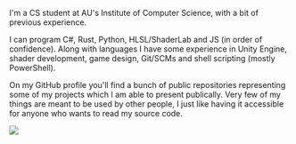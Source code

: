 

<div style="height: auto">
    <p>I'm a CS student at AU's Institute of Computer Science, with a bit of previous experience.</p>
        <p>I can program C#, Rust, Python, HLSL/ShaderLab and JS (in order of confidence). Along with languages I have some experience in Unity Engine, shader development, game design, Git/SCMs and shell scripting (mostly PowerShell).</p>
    <p>On my GitHub profile you'll find a bunch of public repositories representing some of my projects which I am able to present publically. Very few of my things are meant to be used by other people, I just like having it accessible for anyone who wants to read my source code.</p>
    <img src="https://github-readme-stats.vercel.app/api/top-langs?username=Mikkelens&exclude_repo=uni&show_icons=true&locale=en&layout=compact&theme=nightowl&card_width=800"/>
</div>

